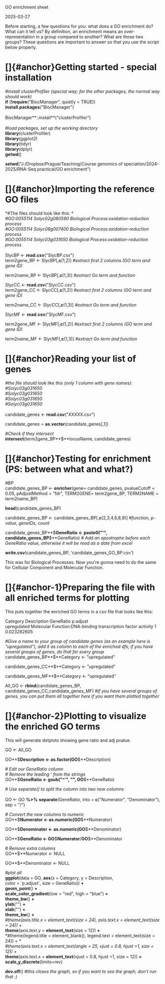 GO enrichment sheet

2025-03-27

Before starting, a few questions for you: what does a GO enrichment do?
What can it tell us? By definition, an enrichment means an
over-representation in a group compared to another? What are those two
groups? These questions are important to answer so that you use the
script below properly.

[]{#anchor}Getting started - special installation
=================================================

*\#install clusterProfiler (special way; for the other packages, the
normal way should work)*\
**if** (**!require**(\"BiocManager\", quietly = TRUE))\
**install.packages**(\"BiocManager\")\
\
BiocManager**::install**(\"clusterProfiler\")\
\
*\#load packages, set up the working directory*\
**library**(clusterProfiler)\
**library**(ggplot2)\
**library**(tidyr)\
**library**(dplyr)\
**getwd**()

**setwd**(\"J:/Dropbox/Prague/Teaching/Course genomics of
speciation/2024-2025/RNA-Seq practical/GO enrichment\")

[]{#anchor}Importing the reference GO files
===========================================

*\#The files should look like this: *\
*\#GO:0055114 Solyc02g080590 Biological Process:oxidation-reduction
process*\
*\#GO:0055114 Solyc08g007400 Biological Process:oxidation-reduction
process*\
*\#GO:0055114 Solyc03g031650 Biological Process:oxidation-reduction
process*\
\
SlycBP \<- **read.csv**(\"SlycBP.csv\")\
term2gene\_BP \<- SlycBP\[,**c**(1,2)\] *\#extract first 2 columns (GO
term and gene ID)*

term2name\_BP \<- SlycBP\[,**c**(1,3)\] *\#extract Go term and function*

SlycCC \<- **read.csv**(\"SlycCC.csv\")\
term2gene\_CC \<- SlycCC\[,**c**(1,2)\] *\#extract first 2 columns (GO
term and gene ID)*

term2name\_CC \<- SlycCC\[,**c**(1,3)\] *\#extract Go term and function*

SlycMF \<- **read.csv**(\"SlycMF.csv\")

term2gene\_MF \<- SlycMF\[,**c**(1,2)\] *\#extract first 2 columns (GO
term and gene ID)*

term2name\_MF \<- SlycMF\[,**c**(1,3)\] *\#extract Go term and function*

[]{#anchor}Reading your list of genes
=====================================

*\#the file should look like this (only 1 column with gene names):*\
*\#Solyc03g031650*\
*\#Solyc03g031650*\
*\#Solyc03g031650*\
*\#Solyc03g031650*\
\
candidate\_genes \<- **read.csv**(\"XXXXX.csv\")

candidate\_genes = **as.vector**(candidate\_genes\[,1\])

*\#Check if they intersect*\
**intersect**(term2gene\_BP**\$**locusName, candidate\_genes)

[]{#anchor}Testing for enrichment (PS: between what and what?)
==============================================================

*\#BP*\
candidate\_genes\_BP \<- **enricher**(gene= candidate\_genes,
pvalueCutoff = 0.05, pAdjustMethod = \"fdr\", TERM2GENE= term2gene\_BP,
TERM2NAME = term2name\_BP)

**head**(candidate\_genes\_BP)

candidate\_genes\_BP \<- candidate\_genes\_BP\[,**c**(2,3,4,6,8,9)\]
*\#function, p-value, geneIDs, count*

candidate\_genes\_BP**\$**GeneRatio \<- **paste0**(\"\'\",
candidate\_genes\_BP**\$**GeneRatio) *\# Add an apostrophe before each
GeneRatio value, otherwise it will be read as a date from excel*

**write.csv**(candidate\_genes\_BP, \'candidate\_genes\_GO\_BP.csv\')

This was for Biological Processes. Now you're gonna need to do the same
for Celllular Component and Molecular Function.

[]{#anchor-1}Preparing the file with all enriched terms for plotting
====================================================================

This puts together the enriched GO terms in a csv file that looks like
this:

Category Description GeneRatio p.adjust\
upregulated Molecular Function:DNA-binding transcription factor activity
1 0.023282605

*\#Give a name to your group of candidate genes (as an example here is
\"upregulated\"), add it as column to each of the enriched dfs; if you
have several groups of genes, do that for every group*\
candidate\_genes\_BP**\$**Category \<- \"upregulated\"

candidate\_genes\_CC**\$**Category \<- \"upregulated\"

candidate\_genes\_MF**\$**Category \<- \"upregulated\"

All\_GO \<- **rbind**(candidate\_genes\_BP,\
candidate\_genes\_CC,candidate\_genes\_MF) *\#if you have several groups
of genes, you can put them all together here if you want them plotted
together*

[]{#anchor-2}Plotting to visualize the enriched GO terms
========================================================

This will generate dotplots showing gene ratio and adj pvalue.

GO \<- All\_GO

GO**\$**Description \<- **as.factor**(GO**\$**Description)

*\# Edit our GeneRatio column*\
*\# Remove the leading \' from the strings*\
GO**\$**GeneRatio \<- **gsub**(\"\^\'\", \"\", GO**\$**GeneRatio)

*\# Use separate() to split the column into two new columns*\
\
GO \<- GO **%\>%** **separate**(GeneRatio, into = **c**(\"Numerator\",
\"Denominator\"), sep = \"/\")

*\# Convert the new columns to numeric*\
GO**\$**Numerator \<- **as.numeric**(GO**\$**Numerator)

GO**\$**Denominator \<- **as.numeric**(GO**\$**Denominator)

GO**\$**GeneRatio \<- GO**\$**Numerator**/**GO**\$**Denominator

*\# Remove extra columns*\
GO**\$**Numerator \<- NULL

GO**\$**Denominator \<- NULL

*\#plot all*\
**ggplot**(data = GO, **aes**(x = Category, y = Description,\
color = \`p.adjust\`, size = GeneRatio)) **+**\
**geom\_point**() **+**\
**scale\_color\_gradient**(low = \"red\", high = \"blue\") **+**\
**theme\_bw**() **+**\
**ylab**(\"\") **+**\
**xlab**(\"\") **+**\
**theme\_bw**() **+**\
*\#theme(axis.title.x = element\_text(size = 24), axis.text.x =
element\_text(size = 24)) +*\
**theme**(axis.text.y = **element\_text**(size = 12)) **+**\
*\#theme(legend.title = element\_blank(), legend.text =
element\_text(size = 24)) + *\
*\#theme(axis.text.x = element\_text(angle = 25, vjust = 0.8, hjust =1,
size = 12)) +*\
**theme**(axis.text.x = **element\_text**(vjust = 0.8, hjust =1, size =
12)) **+**\
**scale\_y\_discrete**(limits=rev)

**dev.off**() *\#this closes the graph, so if you want to see the graph,
don\'t run that :)*

